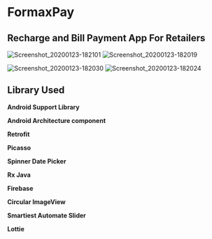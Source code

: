 # FormaxPay
## Recharge and Bill Payment App For Retailers
![Screenshot_20200123-182101](https://user-images.githubusercontent.com/41925285/72986571-76187500-3e0e-11ea-96eb-c446add92f8b.png) 
![Screenshot_20200123-182019](https://user-images.githubusercontent.com/41925285/72986390-14580b00-3e0e-11ea-9d93-9f6cf4044d06.png) 

![Screenshot_20200123-182030](https://user-images.githubusercontent.com/41925285/72986560-7284ee00-3e0e-11ea-912b-f6f4da6ba1f3.png) 
![Screenshot_20200123-182024](https://user-images.githubusercontent.com/41925285/72986575-79abfc00-3e0e-11ea-8c6a-3aecb44e15c2.png)

## Library Used

**Android Support Library**

**Android Architecture component**

**Retrofit**

**Picasso**

**Spinner Date Picker**

**Rx Java**

**Firebase**

**Circular ImageView**

**Smartiest Automate Slider**

**Lottie**
